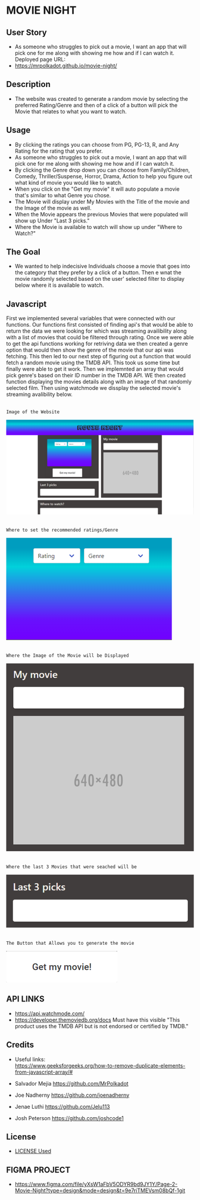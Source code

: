 # MOVIE NIGHT

## User Story

* As someone who struggles to pick out a movie, I want an app that will pick one for me along with showing me how and if I can watch it.
Deployed page URL: 
* https://mrpolkadot.github.io/movie-night/ 
    

## Description

* The website was created to generate a random movie by selecting the preferred Rating/Genre and then of a click of a button will pick the Movie that relates to what you want to watch.

## Usage
         
* By clicking the ratings you can choose from PG, PG-13, R, and Any Rating for the rating that you prefer.
* As someone who struggles to pick out a movie, I want an app that will pick one for me along with showing me how and if I can watch it. 
* By clicking the Genre drop down you can choose from Family/Children, Comedy, Thriller/Suspense, Horror, Drama, Action to help you figure out what kind of movie you would like to watch.
* When you click on the "Get my movie" it will auto populate a movie that's similar to what Genre you chose.
* The Movie will display under My Movies with the Title of the movie and the Image of the movie as well.
* When the Movie appears the previous Movies that were populated will show up Under "Last 3 picks."
* Where the Movie is available to watch will show up under "Where to Watch?"

## The Goal

* We wanted to help indecisive Individuals choose a movie that goes into the category that they prefer by a click of a button. Then e wnat the movie randomly selected based on the user' selected filter to display below where it is available to watch. 
## Javascript
First we implemented several variables that were connected with our functions. Our functions first consisted of finding api's that would be able to return the data we were looking for which was streaming availibility along with a list of movies that could be filtered through rating. Once we were able to get the api functions working for retriving data we then created a genre option that would then show the genre of the movie that our api was fetching. This then led to our next step of figuring out a function that would fetch a random movie using the TMDB API. This took us some time but finally were able to get it work. Then we implemnted an array that would pick genre's based on their ID number in the TMDB API. WE then created function displaying the movies details along with an image of that randomly selected film. Then using watchmode we dissplay the selected movie's streaming avalibility below. 



                                                                            Image of the Website
![Alt text](./assets/Img/The%20Movie%20Night%20Website.png)

                                                                            Where to set the recommended ratings/Genre
![Alt text](./assets/img/Rating%20and%20Genre.png)

                                                                            Where the Image of the Movie will be Displayed
![Alt text](./assets/img/Movie%20Img.png)

                                                                            Where the last 3 Movies that were seached will be 
![Alt text](./assets/img/Search%20History.png)

                                                                            The Button that Allows you to generate the movie
![Alt text](./assets/img/Movie%20Gen%20Button.png)



## API LINKS
* https://api.watchmode.com/
* https://developer.themoviedb.org/docs
Must have this visible "This product uses the TMDB API but is not endorsed or certified by TMDB."

## Credits

* Useful links:\
    https://www.geeksforgeeks.org/how-to-remove-duplicate-elements-from-javascript-array/#

* Salvador Mejia https://github.com/MrPolkadot

* Joe Nadherny https://github.com/joenadherny

* Jenae Luthi https://github.com/Jelu113

* Josh Peterson https://github.com/joshcode1

## License 
* [LICENSE Used](LICENSE)

## FIGMA PROJECT
* https://www.figma.com/file/yXsW1aFbV5ODYR9bd9JY1Y/Page-2-Movie-Night?type=design&mode=design&t=9e7riTMEVsm08bQf-1git 


